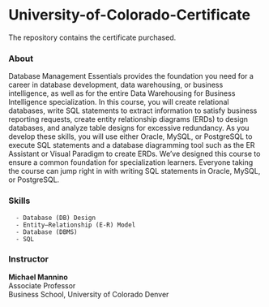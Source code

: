 # University-of-Colorado-Certificate
The repository contains the certificate purchased.

### About
Database Management Essentials provides the foundation you need for a career in database development, data warehousing, or business intelligence, as well as for the entire Data Warehousing for Business Intelligence specialization. In this course, you will create relational databases, write SQL statements to extract information to satisfy business reporting requests, create entity relationship diagrams (ERDs) to design databases, and analyze table designs for excessive redundancy. As you develop these skills, you will use either Oracle, MySQL, or PostgreSQL to execute SQL statements and a database diagramming tool such as the ER Assistant or Visual Paradigm to create ERDs. We’ve designed this course to ensure a common foundation for specialization learners. Everyone taking the course can jump right in with writing SQL statements in Oracle, MySQL, or PostgreSQL.

### Skills
      - Database (DB) Design
      - Entity–Relationship (E-R) Model
      - Database (DBMS)
      - SQL
      
      
### Instructor
**Michael Mannino**<br>
Associate Professor<br>
Business School, University of Colorado Denver
